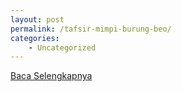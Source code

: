 ```yaml
---
layout: post
permalink: /tafsir-mimpi-burung-beo/
categories:
    - Uncategorized
---
```


[Baca Selengkapnya](/05)